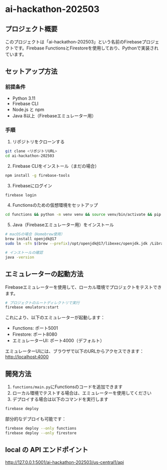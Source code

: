# ai-hackathon-202503

## プロジェクト概要

このプロジェクトは「ai-hackathon-202503」という名前のFirebaseプロジェクトです。Firebase FunctionsとFirestoreを使用しており、Pythonで実装されています。

## セットアップ方法

### 前提条件

- Python 3.11
- Firebase CLI
- Node.js と npm
- Java 8以上（Firebaseエミュレーター用）

### 手順

1. リポジトリをクローンする

```bash
git clone <リポジトリURL>
cd ai-hackathon-202503
```

2. Firebase CLIをインストール（まだの場合）

```bash
npm install -g firebase-tools
```

3. Firebaseにログイン

```bash
firebase login
```

4. Functionsのための仮想環境をセットアップ

```bash
cd functions && python -m venv venv && source venv/bin/activate && pip install -r requirements.txt
```

5. Java（Firebaseエミュレーター用）をインストール

```bash
# macOSの場合（Homebrew使用）
brew install openjdk@17
sudo ln -sfn $(brew --prefix)/opt/openjdk@17/libexec/openjdk.jdk /Library/Java/JavaVirtualMachines/openjdk-17.jdk

# インストールの確認
java -version
```

## エミュレーターの起動方法

Firebaseエミュレーターを使用して、ローカル環境でプロジェクトをテストできます。

```bash
# プロジェクトのルートディレクトリで実行
firebase emulators:start
```

これにより、以下のエミュレーターが起動します：

- Functions: ポート5001
- Firestore: ポート8080
- エミュレーターUI: ポート4000（デフォルト）

エミュレーターUIには、ブラウザで以下のURLからアクセスできます：
[http://localhost:4000](http://localhost:4000)

## 開発方法

1. `functions/main.py`にFunctionsのコードを追加できます
2. ローカル環境でテストする場合は、エミュレーターを使用してください
3. デプロイする場合は以下のコマンドを実行します

```bash
firebase deploy
```

部分的なデプロイも可能です：

```bash
firebase deploy --only functions
firebase deploy --only firestore
```

## local の API エンドポイント

http://127.0.0.1:5001/ai-hackathon-202503/us-central1/api